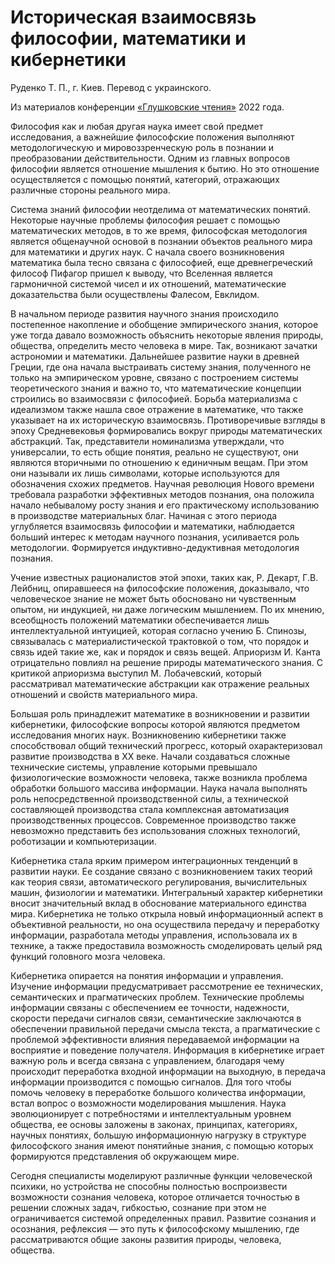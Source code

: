 # Историческая взаимосвязь философии, математики и кибернетики

Руденко Т. П., г. Киев. Перевод с украинского.

Из материалов конференции [«Глушковские чтения»](../index.md) 2022 года.

Философия как и любая другая наука имеет свой предмет исследования, а важнейшие философские положения выполняют методологическую и мировоззренческую роль в познании и преобразовании действительности. Одним из главных вопросов философии является отношение мышления к бытию. Но это отношение осуществляется с помощью понятий, категорий, отражающих различные стороны реального мира.

Система знаний философии неотделима от математических понятий. Некоторые научные проблемы философия решает с помощью математических методов, в то же время, философская методология является общенаучной основой в познании объектов реального мира для математики и других наук. С начала своего возникновения математика была тесно связана с философией, еще древнегреческий философ Пифагор пришел к выводу, что Вселенная является гармоничной системой чисел и их отношений, математические доказательства были осуществлены Фалесом, Евклидом.

В начальном периоде развития научного знания происходило постепенное накопление и обобщение эмпирического знания, которое уже тогда давало возможность объяснить некоторые явления природы, общества, определить место человека в мире. Так, возникают зачатки астрономии и математики. Дальнейшее развитие науки в древней Греции, где она начала выстраивать систему знания, полученного не только на эмпирическом уровне, связано с построением системы теоретического знания и важно то, что математические концепции строились во взаимосвязи с философией. Борьба материализма с идеализмом также нашла свое отражение в математике, что также указывает на их историческую взаимосвязь. Противоречивые взгляды в эпоху Средневековья формировались вокруг природы математических абстракций. Так, представители номинализма утверждали, что универсалии, то есть общие понятия, реально не существуют, они являются вторичными по отношению к единичным вещам. При этом они называли их лишь символами, которые используются для обозначения схожих предметов. Научная революция Нового времени требовала разработки эффективных методов познания, она положила начало небывалому росту знания и его практическому использованию в производстве материальных благ. Начиная с этого периода углубляется взаимосвязь философии и математики, наблюдается больший интерес к методам научного познания, усиливается роль методологии. Формируется индуктивно-дедуктивная методология познания.

Учение известных рационалистов этой эпохи, таких как, Р. Декарт, Г.В. Лейбниц, опиравшееся на философские положения, доказывало, что человеческое знание не может быть обосновано ни чувственным опытом, ни индукцией, ни даже логическим мышлением. По их мнению, всеобщность положений математики обеспечивается лишь интеллектуальной интуицией, которая согласно учению Б. Спинозы, связывалась с материалистической трактовкой о том, что порядок и связь идей такие же, как и порядок и связь вещей. Априоризм И. Канта отрицательно повлиял на решение природы математического знания. С критикой априоризма выступил М. Лобачевский, который рассматривал математические абстракции как отражение реальных отношений и свойств материального мира.

Большая роль принадлежит математике в возникновении и развитии кибернетики, философские вопросы которой являются предметом исследования многих наук. Возникновению кибернетики также способствовал общий технический прогресс, который охарактеризовал развитие производства в ХХ веке. Начали создаваться сложные технические системы, управление которыми превышало физиологические возможности человека, также возникла проблема обработки большого массива информации. Наука начала выполнять роль непосредственной производственной силы, а технической составляющей производства стала комплексная автоматизация производственных процессов. Современное производство также невозможно представить без использования сложных технологий, роботизации и компьютеризации.

Кибернетика стала ярким примером интеграционных тенденций в развитии науки. Ее создание связано с возникновением таких теорий как теория связи, автоматического регулирования, вычислительных машин, физиологии и математики. Интегральный характер кибернетики вносит значительный вклад в обоснование материального единства мира. Кибернетика не только открыла новый информационный аспект в объективной реальности, но она осуществила передачу и переработку информации, разработала методы управления, использовала их в технике, а также предоставила возможность смоделировать целый ряд функций головного мозга человека.

Кибернетика опирается на понятия информации и управления. Изучение информации предусматривает рассмотрение ее технических, семантических и прагматических проблем. Технические проблемы информации связаны с обеспечением ее точности, надежности, скорости передачи сигналов связи, семантические заключаются в обеспечении правильной передачи смысла текста, а прагматические с проблемой эффективности влияния передаваемой информации на восприятие и поведение получателя. Информация в кибернетике играет важную роль и всегда связана с управлением, благодаря чему происходит переработка входной информации на выходную, в передача информации производится с помощью сигналов. Для того чтобы помочь человеку в переработке большого количества информации, встал вопрос о возможности моделирования мышления. Наука эволюционирует с потребностями и интеллектуальным уровнем общества, ее основы заложены в законах, принципах, категориях, научных понятиях, большую информационную нагрузку в структуре философского знания имеют понятийные знания, с помощью которых формируются представления об окружающем мире.

Сегодня специалисты моделируют различные функции человеческой психики, но устройства не способны полностью воспроизвести возможности сознания человека, которое отличается точностью в решении сложных задач, гибкостью, сознание при этом не ограничивается системой определенных правил. Развитие сознания и осознания, рефлексия — это путь к философскому мышлению, где рассматриваются общие законы развития природы, человека, общества.